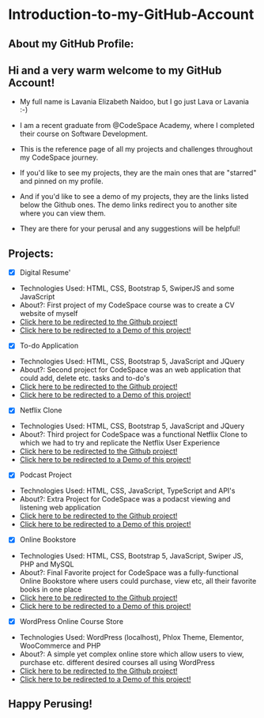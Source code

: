 # Introduction-to-my-GitHub-Account

## About my GitHub Profile:

## Hi and a very warm welcome to my GitHub Account! 

- My full name is Lavania Elizabeth Naidoo, but I go just Lava or Lavania :-)

- I am a recent graduate from @CodeSpace Academy, where I completed their course on Software Development.

- This is the reference page of all my projects and challenges throughout my CodeSpace journey.

- If you'd like to see my projects, they are the main ones that are "starred" and pinned on my profile.

- And if you'd like to see a demo of my projects, they are the links listed below the Github ones. The demo links redirect you to another site where you can view them.

- They are there for your perusal and any suggestions will be helpful!

## Projects:

- [x] Digital Resume'
- Technologies Used: HTML, CSS, Bootstrap 5, SwiperJS and some JavaScript
- About?: First project of my CodeSpace course was to create a CV website of myself 
- <a href="https://github.com/LavaniaNaidoo/Resume-10"> Click here to be redirected to the Github project! </a>
- <a href="https://www.awesomescreenshot.com/video/17058813?key=241ca00fad3f0edeb0a78ce56932fb29"> Click here to be redirected to a Demo of this project! </a>

- [x] To-do Application
- Technologies Used: HTML, CSS, Bootstrap 5, JavaScript and JQuery
- About?: Second project for CodeSpace was an web application that could add, delete etc. tasks and to-do's
- <a href="https://github.com/LavaniaNaidoo/To-Do-App-Project"> Click here to be redirected to the Github project! </a>
- <a href="https://www.awesomescreenshot.com/video/17058226?key=3a35734e6401a44d07723d79ab18e725"> Click here to be redirected to a Demo of this project! </a>

- [x] Netflix Clone
- Technologies Used: HTML, CSS, Bootstrap 5, JavaScript and JQuery
- About?: Third project for CodeSpace was a functional Netflix Clone to which we had to try and replicate the Netflix User Experience
- <a href="https://github.com/LavaniaNaidoo/Netflix-Clone-Updated"> Click here to be redirected to the Github project! </a>
- <a href="https://www.awesomescreenshot.com/video/17058069?key=fc4403b36a1a5682536d2724b7ab9bfd"> Click here to be redirected to a Demo of this project! </a>

- [x] Podcast Project
- Technologies Used: HTML, CSS, JavaScript, TypeScript and API's
- About?: Extra Project for CodeSpace was a podacst viewing and listening web application 
- <a href="https://github.com/LavaniaNaidoo/podcast-project"> Click here to be redirected to the Github project! </a>
- <a href="https://www.awesomescreenshot.com/video/17058526?key=ebb3385987fcf91d359b4c404118dc39"> Click here to be redirected to a Demo of this project! </a>

- [x] Online Bookstore
- Technologies Used: HTML, CSS, Bootstrap 5, JavaScript, Swiper JS, PHP and MySQL
- About?: Final Favorite project for CodeSpace was a fully-functional Online Bookstore where users could purchase, view etc, all their favorite books in one place
- <a href="https://github.com/LavaniaNaidoo/OnlineBookStore"> Click here to be redirected to the Github project! </a>
- <a href="https://www.awesomescreenshot.com/video/13157641?key=201db648f294495c06fe42940267edca"> Click here to be redirected to a Demo of this project!  </a>

- [x] WordPress Online Course Store
- Technologies Used: WordPress (localhost), Phlox Theme, Elementor, WooCommerce and PHP
- About?: A simple yet complex online store which allow users to view, purchase etc. different desired courses all using WordPress
- <a href="https://github.com/LavaniaNaidoo/CTU-Course-Project"> Click here to be redirected to the Github project! </a>
- <a href="https://www.awesomescreenshot.com/video/16220809?key=07d4c24fc788170b8f1b5ccacab9455a"> Click here to be redirected to a Demo of this project!  </a>

## Happy Perusing!
